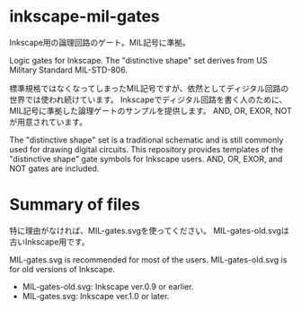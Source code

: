 # inkscape-mil-gates

Inkscape用の論理回路のゲート。MIL記号に準拠。

Logic gates for Inkscape.
The "distinctive shape" set derives from US Military Standard MIL-STD-806.

標準規格ではなくなってしまったMIL記号ですが、依然としてディジタル回路の世界では使われ続けています。
Inkscapeでディジタル回路を書く人のために、MIL記号に準拠した論理ゲートのサンプルを提供します。
AND, OR, EXOR, NOTが用意されています。

The "distinctive shape" set is a traditional schematic and is still commonly used for drawing digital circuits.
This repository provides templates of the "distinctive shape" gate symbols for Inkscape users.
AND, OR, EXOR, and NOT gates are included.

# Summary of files

特に理由がなければ、MIL-gates.svgを使ってください。
MIL-gates-old.svgは古いInkscape用です。

MIL-gates.svg is recommended for most of the users.
MIL-gates-old.svg is for old versions of Inkscape.

- MIL-gates-old.svg: Inkscape ver.0.9 or earlier.
- MIL-gates.svg: Inkscape ver.1.0 or later.
